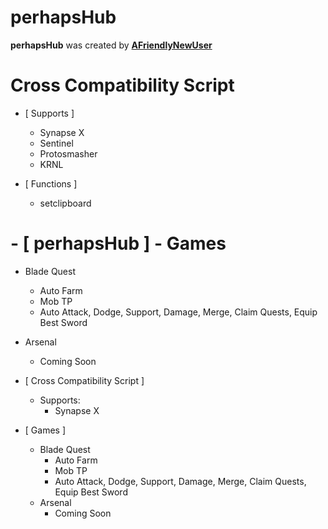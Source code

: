 # perhapsHub

**perhapsHub** was created by **[AFriendlyNewUser](https://v3rmillion.net/member.php?action=profile&uid=1730545)**

# Cross Compatibility Script
  - [ Supports ]
    - Synapse X
    - Sentinel
    - Protosmasher
    - KRNL
  
  - [ Functions ]
    - setclipboard 

# - [ perhapsHub ] - Games
  - Blade Quest
    - Auto Farm
    - Mob TP
    - Auto Attack, Dodge, Support, Damage, Merge, Claim Quests, Equip Best Sword
  - Arsenal
    - Coming Soon

- [ Cross Compatibility Script ] 
  - Supports: 
    - Synapse X
 
- [ Games ] 
  - Blade Quest
    - Auto Farm
    - Mob TP
    - Auto Attack, Dodge, Support, Damage, Merge, Claim Quests, Equip Best Sword
  - Arsenal
    - Coming Soon 
